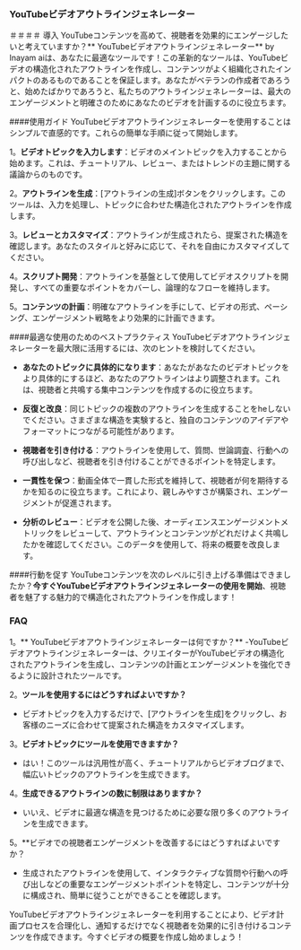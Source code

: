 ### YouTubeビデオアウトラインジェネレーター

＃＃＃＃ 導入
YouTubeコンテンツを高めて、視聴者を効果的にエンゲージしたいと考えていますか？** YouTubeビデオアウトラインジェネレーター** by Inayam aiは、あなたに最適なツールです！この革新的なツールは、YouTubeビデオの構造化されたアウトラインを作成し、コンテンツがよく組織化されたインパクトのあるものであることを保証します。あなたがベテランの作成者であろうと、始めたばかりであろうと、私たちのアウトラインジェネレーターは、最大のエンゲージメントと明確さのためにあなたのビデオを計画するのに役立ちます。

####使用ガイド
YouTubeビデオアウトラインジェネレーターを使用することはシンプルで直感的です。これらの簡単な手順に従って開始します。

1。**ビデオトピックを入力します**：ビデオのメイントピックを入力することから始めます。これは、チュートリアル、レビュー、またはトレンドの主題に関する議論からのものです。

2。**アウトラインを生成**：[アウトラインの生成]ボタンをクリックします。このツールは、入力を処理し、トピックに合わせた構造化されたアウトラインを作成します。

3。**レビューとカスタマイズ**：アウトラインが生成されたら、提案された構造を確認します。あなたのスタイルと好みに応じて、それを自由にカスタマイズしてください。

4。**スクリプト開発**：アウトラインを基盤として使用してビデオスクリプトを開発し、すべての重要なポイントをカバーし、論理的なフローを維持します。

5。**コンテンツの計画**：明確なアウトラインを手にして、ビデオの形式、ペーシング、エンゲージメント戦略をより効果的に計画できます。

####最適な使用のためのベストプラクティス
YouTubeビデオアウトラインジェネレーターを最大限に活用するには、次のヒントを検討してください。

-  **あなたのトピックに具体的になります**：あなたがあなたのビデオトピックをより具体的にするほど、あなたのアウトラインはより調整されます。これは、視聴者と共鳴する集中コンテンツを作成するのに役立ちます。

-  **反復と改良**：同じトピックの複数のアウトラインを生成することをheしないでください。さまざまな構造を実験すると、独自のコンテンツのアイデアやフォーマットにつながる可能性があります。

-  **視聴者を引き付ける**：アウトラインを使用して、質問、世論調査、行動への呼び出しなど、視聴者を引き付けることができるポイントを特定します。

-  **一貫性を保つ**：動画全体で一貫した形式を維持して、視聴者が何を期待するかを知るのに役立ちます。これにより、親しみやすさが構築され、エンゲージメントが促進されます。

-  **分析のレビュー**：ビデオを公開した後、オーディエンスエンゲージメントメトリックをレビューして、アウトラインとコンテンツがどれだけよく共鳴したかを確認してください。このデータを使用して、将来の概要を改良します。

####行動を促す
YouTubeコンテンツを次のレベルに引き上げる準備はできましたか？**今すぐYouTubeビデオアウトラインジェネレーターの使用を開始**、視聴者を魅了する魅力的で構造化されたアウトラインを作成します！

### FAQ

1。** YouTubeビデオアウトラインジェネレーターは何ですか？**
-YouTubeビデオアウトラインジェネレーターは、クリエイターがYouTubeビデオの構造化されたアウトラインを生成し、コンテンツの計画とエンゲージメントを強化できるように設計されたツールです。

2。**ツールを使用するにはどうすればよいですか？**
- ビデオトピックを入力するだけで、[アウトラインを生成]をクリックし、お客様のニーズに合わせて提案された構造をカスタマイズします。

3。**ビデオトピックにツールを使用できますか？**
- はい！このツールは汎用性が高く、チュートリアルからビデオブログまで、幅広いトピックのアウトラインを生成できます。

4。**生成できるアウトラインの数に制限はありますか？**
- いいえ、ビデオに最適な構造を見つけるために必要な限り多くのアウトラインを生成できます。

5。**ビデオでの視聴者エンゲージメントを改善するにはどうすればよいですか？
- 生成されたアウトラインを使用して、インタラクティブな質問や行動への呼び出しなどの重要なエンゲージメントポイントを特定し、コンテンツが十分に構成され、簡単に従うことができることを確認します。

YouTubeビデオアウトラインジェネレーターを利用することにより、ビデオ計画プロセスを合理化し、通知するだけでなく視聴者を効果的に引き付けるコンテンツを作成できます。今すぐビデオの概要を作成し始めましょう！